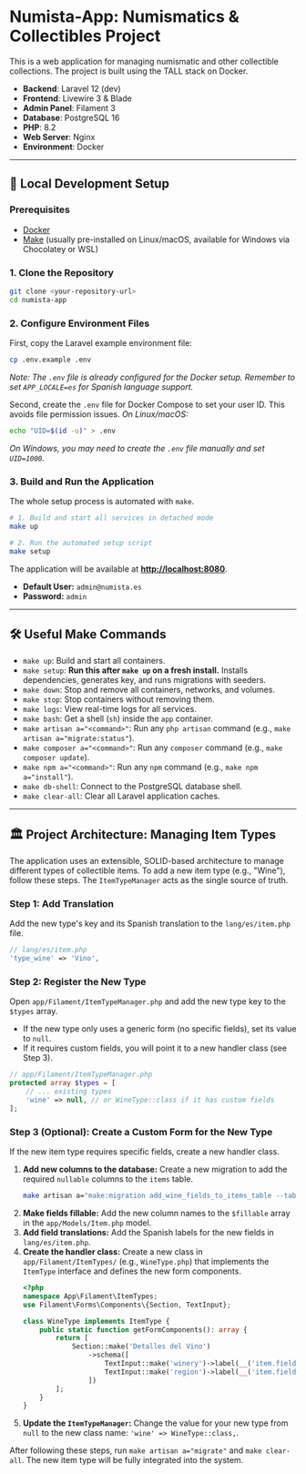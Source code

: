 # Numista-App: Numismatics & Collectibles Project

This is a web application for managing numismatic and other collectible collections. The project is built using the TALL stack on Docker.

- **Backend**: Laravel 12 (dev)
- **Frontend**: Livewire 3 & Blade
- **Admin Panel**: Filament 3
- **Database**: PostgreSQL 16
- **PHP**: 8.2
- **Web Server**: Nginx
- **Environment**: Docker

---

## 🚀 Local Development Setup

### Prerequisites

- [Docker](https://www.docker.com/products/docker-desktop)
- [Make](https://www.gnu.org/software/make/) (usually pre-installed on Linux/macOS, available for Windows via Chocolatey or WSL)

### 1. Clone the Repository

```bash
git clone <your-repository-url>
cd numista-app
```

### 2. Configure Environment Files

First, copy the Laravel example environment file:
```bash
cp .env.example .env
```
*Note: The `.env` file is already configured for the Docker setup. Remember to set `APP_LOCALE=es` for Spanish language support.*

Second, create the `.env` file for Docker Compose to set your user ID. This avoids file permission issues.
*On Linux/macOS:*
```bash
echo "UID=$(id -u)" > .env
```
*On Windows, you may need to create the `.env` file manually and set `UID=1000`.*


### 3. Build and Run the Application

The whole setup process is automated with `make`.

```bash
# 1. Build and start all services in detached mode
make up

# 2. Run the automated setup script
make setup
```

The application will be available at **[http://localhost:8080](http://localhost:8080)**.

- **Default User:** `admin@numista.es`
- **Password:** `admin`

---

## 🛠️ Useful Make Commands

- `make up`: Build and start all containers.
- `make setup`: **Run this after `make up` on a fresh install.** Installs dependencies, generates key, and runs migrations with seeders.
- `make down`: Stop and remove all containers, networks, and volumes.
- `make stop`: Stop containers without removing them.
- `make logs`: View real-time logs for all services.
- `make bash`: Get a shell (`sh`) inside the `app` container.
- `make artisan a="<command>"`: Run any `php artisan` command (e.g., `make artisan a="migrate:status"`).
- `make composer a="<command>"`: Run any `composer` command (e.g., `make composer update`).
- `make npm a="<command>"`: Run any `npm` command (e.g., `make npm a="install"`).
- `make db-shell`: Connect to the PostgreSQL database shell.
- `make clear-all`: Clear all Laravel application caches.

---

## 🏛️ Project Architecture: Managing Item Types

The application uses an extensible, SOLID-based architecture to manage different types of collectible items. To add a new item type (e.g., "Wine"), follow these steps. The `ItemTypeManager` acts as the single source of truth.

### Step 1: Add Translation

Add the new type's key and its Spanish translation to the `lang/es/item.php` file.

```php
// lang/es/item.php
'type_wine' => 'Vino',
```

### Step 2: Register the New Type

Open `app/Filament/ItemTypeManager.php` and add the new type key to the `$types` array.

- If the new type only uses a generic form (no specific fields), set its value to `null`.
- If it requires custom fields, you will point it to a new handler class (see Step 3).

```php
// app/Filament/ItemTypeManager.php
protected array $types = [
    // ... existing types
    'wine' => null, // or WineType::class if it has custom fields
];
```

### Step 3 (Optional): Create a Custom Form for the New Type

If the new item type requires specific fields, create a new handler class.

1.  **Add new columns to the database:** Create a new migration to add the required `nullable` columns to the `items` table.
    ```bash
    make artisan a="make:migration add_wine_fields_to_items_table --table=items"
    ```
2.  **Make fields fillable:** Add the new column names to the `$fillable` array in the `app/Models/Item.php` model.
3.  **Add field translations:** Add the Spanish labels for the new fields in `lang/es/item.php`.
4.  **Create the handler class:** Create a new class in `app/Filament/ItemTypes/` (e.g., `WineType.php`) that implements the `ItemType` interface and defines the new form components.
    ```php
    <?php
    namespace App\Filament\ItemTypes;
    use Filament\Forms\Components\{Section, TextInput};

    class WineType implements ItemType {
        public static function getFormComponents(): array {
            return [
                Section::make('Detalles del Vino')
                    ->schema([
                        TextInput::make('winery')->label(__('item.field_winery')),
                        TextInput::make('region')->label(__('item.field_region')),
                    ])
            ];
        }
    }
    ```
5.  **Update the `ItemTypeManager`:** Change the value for your new type from `null` to the new class name: `'wine' => WineType::class,`.

After following these steps, run `make artisan a="migrate"` and `make clear-all`. The new item type will be fully integrated into the system.
